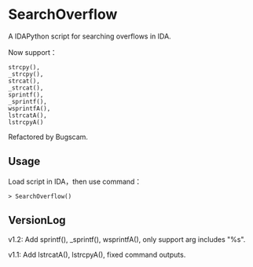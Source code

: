# SearchOverflow
A IDAPython script for searching overflows in IDA.     

Now support：
```   
strcpy(),    
_strcpy(),    
strcat(),    
_strcat(),    
sprintf(),    
_sprintf(),    
wsprintfA(),    
lstrcatA(),   
lstrcpyA()      
```
Refactored by Bugscam.    
    
## Usage

Load script in IDA，then use command：    
```
> SearchOverflow()
```
## VersionLog

v1.2:
Add sprintf(), _sprintf(), wsprintfA(), only support arg includes "%s".     
    
v1.1:
Add lstrcatA(), lstrcpyA(), fixed command outputs.
